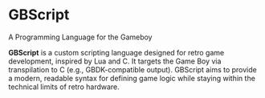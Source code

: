 # GBScript
A Programming Language for the Gameboy

**GBScript** is a custom scripting language designed for retro game development, inspired by Lua and C. It targets the Game Boy via transpilation to C (e.g., GBDK-compatible output). GBScript aims to provide a modern, readable syntax for defining game logic while staying within the technical limits of retro hardware.

